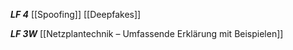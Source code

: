 ***LF 4***
[[Spoofing]]
[[Deepfakes]]

***LF 3W***
[[Netzplantechnik – Umfassende Erklärung mit Beispielen]]